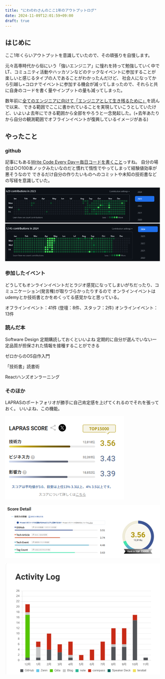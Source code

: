 ```yaml
---
title: "にわのわさんのここ1年のアウトプットログ"
date: 2024-11-09T12:01:59+09:00
draft: true
---
```


## はじめに

ここ1年くらいアウトプットを意識していたので、その頑張りを自慢します。

元々高専時代から俗にいう「強いエンジニア」に憧れを持って勉強していく中で
LT、コミュニティ活動やハッカソンなどのテックなイベントに参加することが楽しいと感じるタイプの人であることがわかったんだけど、
社会人になってから引越し+コロナでイベントに参加する機会が減ってしまったので、それらと共に自身のコードを書く量やインプットの量も減ってしまった。

数年前に[全てのエンジニアに向けて「エンジニアとして生き残るために」](https://www.ntt.com/shines/posts/b-t_20201012.html)を読んで以来、
できる範囲でここに書かれていることを実現していこうとしていたけど、いよいよ去年にできる範囲から全部をやろうと一念発起した。(+去年あたりから自分の観測範囲でオフラインイベントが復興しているイメージがある)

## やったこと

### github

記事にもある[Write Code Every Day＝毎日コードを書くこと](https://johnresig.com/blog/write-code-every-day/)っすね。
自分の場合は○○100本ノックみたいなのだと慣れて惰性でやってしまって経験値効率が悪そうなので
できるだけ自分の作りたいものへのコミットや未知の技術書などの写経を意識していた。

![contributions in 2023](image.png)
![contributions in 2024](image-1.png)

### 参加したイベント

どうしてもオンラインイベントだとラジオ感覚になってしまいがちだったり、コミュニケーション(発言権)が取りづらかったりするので
オンラインイベントはudemyとか技術書とかをめくってる感覚かなと思っている。

オフラインイベント：41件
(登壇：8件、スタッフ：2件)
オンラインイベント：13件

### 読んだ本

Software Design 定期購読しておくといいよね
定期的に自分が選んでいない一定品質が担保された情報を接種することができる

ゼロからのOS自作入門

「技術書」読書術

Reactハンズオンラーニング

### そのほか

LAPRASのポートフォリオが勝手に自己肯定感を上げてくれるのでそれを張っておく。
いいよね、この機能。

![LAPRAS SCORE](image-3.png)

![Score Detail](image-4.png)

![Activity Log](image-2.png)
